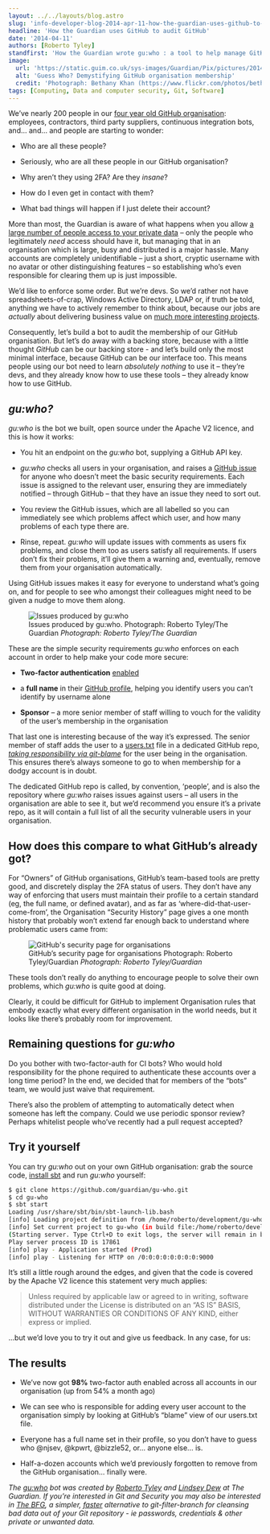```yaml
---
layout: ../../layouts/blog.astro
slug: 'info-developer-blog-2014-apr-11-how-the-guardian-uses-github-to-audit-github'
headline: 'How the Guardian uses GitHub to audit GitHub'
date: '2014-04-11'
authors: [Roberto Tyley]
standfirst: 'How the Guardian wrote gu:who : a tool to help manage GitHub organisation membership'
image:
  url: 'https://static.guim.co.uk/sys-images/Guardian/Pix/pictures/2014/4/11/1397224069290/f50dc9c4-c1e1-471f-864c-1aa8e87390f1-620x372.jpeg'
  alt: 'Guess Who? Demystifying GitHub organisation membership'
  credit: 'Photograph: Bethany Khan (https://www.flickr.com/photos/bethanykhan/4466733616)/Flickr'
tags: [Computing, Data and computer security, Git, Software]
---
```


We’ve nearly 200 people in our [four year old GitHub organisation](https://github.com/guardian): employees, contractors, third party suppliers, continuous integration bots, and… and... and people are starting to wonder:

*   Who are all these people?
    
*   Seriously, who are all these people in our GitHub organisation?
    
*   Why aren’t they using 2FA? Are they _insane_?
    
*   How do I even get in contact with them?
    
*   What bad things will happen if I just delete their account?

More than most, the Guardian is aware of what happens when you allow [a large number of people access to your private data](https://www.theguardian.com/world/series/the-snowden-files) – only the people who legitimately _need_ access should have it, but managing that in an organisation which is large, busy and distributed is a major hassle. Many accounts are completely unidentifiable – just a short, cryptic username with no avatar or other distinguishing features – so establishing who’s even responsible for clearing them up is just impossible.

We’d like to enforce some order. But we’re devs. So we’d rather not have spreadsheets-of-crap, Windows Active Directory, LDAP or, if truth be told, anything we have to actively remember to think about, because our jobs are _actually_ about delivering business value on [much more interesting projects](https://github.com/guardian/frontend).

Consequently, let’s build a bot to audit the membership of our GitHub organisation. But let’s do away with a backing store, because with a little thought _GitHub_ can be our backing store - and let’s build only the most minimal interface, because GitHub can be our interface too. This means people using our bot need to learn _absolutely nothing_ to use it – they’re devs, and they already know how to use these tools – they already know how to use GitHub.

_gu:who?_
---------

_gu:who_ is the bot we built, open source under the Apache V2 licence, and this is how it works:

*   You hit an endpoint on the _gu:who_ bot, supplying a GitHub API key.
    
*   _gu:who_ checks all users in your organisation, and raises a [GitHub issue](https://github.com/gu-who-demo-org/people/issues/3) for anyone who doesn’t meet the basic security requirements. Each issue is assigned to the relevant user, ensuring they are immediately notified – through GitHub – that they have an issue they need to sort out.
    
*   You review the GitHub issues, which are all labelled so you can immediately see which problems affect which user, and how many problems of each type there are.
    
*   Rinse, repeat. _gu:who_ will update issues with comments as users fix problems, and close them too as users satisfy all requirements. If users don’t fix their problems, it’ll give them a warning and, eventually, remove them from your organisation automatically.

Using GitHub issues makes it easy for everyone to understand what’s going on, and for people to see who amongst their colleagues might need to be given a nudge to move them along.


   <figure>
   <img alt="Issues produced by gu:who" src="https://i.guim.co.uk/img/static/sys-images/Guardian/Pix/pictures/2014/4/12/1397298275838/38fc0f27-be94-410d-afaf-a3c75801a4d3-620x372.png?width=620&quality=45&auto=format&fit=max&dpr=2&s=71f65ac108d34c97f69160a513fdcba9" loading="lazy" />
   <figcaption>
     Issues produced by gu:who. Photograph: Roberto Tyley/The Guardian
    <i>Photograph: Roberto Tyley/The Guardian</i>
    </figcaption>
    </figure>

These are the simple security requirements _gu:who_ enforces on each account in order to help make your code more secure:

*   **Two-factor authentication** [enabled](https://help.github.com/articles/about-two-factor-authentication)
    
*   a **full name** in their [GitHub profile](https://github.com/settings/profile), helping you identify users you can’t identify by username alone
    
*   **Sponsor** – a more senior member of staff willing to vouch for the validity of the user’s membership in the organisation

That last one is interesting because of the way it’s expressed. The senior member of staff adds the user to a [users.txt](https://github.com/gu-who-demo-org/people/blob/master/users.txt) file in a dedicated GitHub repo, _[taking responsibility via git-blame](https://github.com/gu-who-demo-org/people/blame/master/users.txt)_ for the user being in the organisation. This ensures there’s always someone to go to when membership for a dodgy account is in doubt.

The dedicated GitHub repo is called, by convention, ‘people’, and is also the repository where _gu:who_ raises issues against users – all users in the organisation are able to see it, but we’d recommend you ensure it’s a private repo, as it will contain a full list of all the security vulnerable users in your organisation.

How does this compare to what GitHub’s already got?
---------------------------------------------------

For “Owners” of GitHub organisations, GitHub’s team-based tools are pretty good, and discretely display the 2FA status of users. They don’t have any way of enforcing that users must maintain their profile to a certain standard (eg, the full name, or defined avatar), and as far as ‘where-did-that-user-come-from’, the Organisation “Security History” page gives a one month history that probably won’t extend far enough back to understand where problematic users came from:


   <figure>
   <img alt="GitHub's security page for organisations" src="https://i.guim.co.uk/img/static/sys-images/Guardian/Pix/pictures/2014/4/11/1397223788748/b63143e3-b4be-4526-84d0-08a583e521f4-620x304.png?width=620&quality=45&auto=format&fit=max&dpr=2&s=b705f7fee5b2307b9eaa5a33df92d4ed" loading="lazy" />
   <figcaption>
     GitHub’s security page for organisations Photograph: Roberto Tyley/Guardian
    <i>Photograph: Roberto Tyley/Guardian</i>
    </figcaption>
    </figure>

These tools don’t really do anything to encourage people to solve their own problems, which _gu:who_ is quite good at doing.

Clearly, it could be difficult for GitHub to implement Organisation rules that embody exactly what every different organisation in the world needs, but it looks like there’s probably room for improvement.

Remaining questions for _gu:who_
--------------------------------

Do you bother with two-factor-auth for CI bots? Who would hold responsibility for the phone required to authenticate these accounts over a long time period? In the end, we decided that for members of the “bots” team, we would just waive that requirement.

There’s also the problem of attempting to automatically detect when someone has left the company. Could we use periodic sponsor review? Perhaps whitelist people who’ve recently had a pull request accepted?

Try it yourself
---------------

You can try _gu:who_ out on your own GitHub organisation: grab the source code, [install sbt](http://www.scala-sbt.org/release/docs/Getting-Started/Setup.html#installing-sbt) and run _gu:who_ yourself:

```bash
$ git clone https://github.com/guardian/gu-who.git
$ cd gu-who
$ sbt start
Loading /usr/share/sbt/bin/sbt-launch-lib.bash
[info] Loading project definition from /home/roberto/development/gu-who/project
[info] Set current project to gu-who (in build file:/home/roberto/development/gu-who/)
(Starting server. Type Ctrl+D to exit logs, the server will remain in background)
Play server process ID is 17861
[info] play - Application started (Prod)
[info] play - Listening for HTTP on /0:0:0:0:0:0:0:0:9000
```

It’s still a little rough around the edges, and given that the code is covered by the Apache V2 licence this statement very much applies:

> Unless required by applicable law or agreed to in writing, software distributed under the License is distributed on an “AS IS” BASIS, WITHOUT WARRANTIES OR CONDITIONS OF ANY KIND, either express or implied.

...but we’d love you to try it out and give us feedback. In any case, for us:

The results
-----------

*   We’ve now got **98%** two-factor auth enabled across all accounts in our organisation (up from 54% a month ago)
    
*   We can see who is responsible for adding every user account to the organisation simply by looking at GitHub’s “blame” view of our users.txt file.
    
*   Everyone has a full name set in their profile, so you don’t have to guess who @njsev, @kpwrt, @bizzle52, or... anyone else... is.
    
*   Half-a-dozen accounts which we’d previously forgotten to remove from the GitHub organisation... finally were.

_The [gu:who](https://github.com/guardian/gu-who) bot was created by [Roberto Tyley](https://www.theguardian.com/profile/roberto-tyley) and [Lindsey Dew](https://www.theguardian.com/profile/lindsey-dew) at The Guardian. If you’re interested in Git and Security you may also be interested in [The BFG](https://rtyley.github.io/bfg-repo-cleaner/), a simpler, [faster](http://youtu.be/Ir4IHzPhJuI) alternative to git-filter-branch for cleansing bad data out of your Git repository - ie passwords, credentials & other private or unwanted data._
